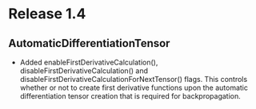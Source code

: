 # Release 1.4

## AutomaticDifferentiationTensor

* Added enableFirstDerivativeCalculation(), disableFirstDerivativeCalculation() and disableFirstDerivativeCalculationForNextTensor() flags. This controls whether or not to create first derivative functions upon the automatic differentiation tensor creation that is required for backpropagation.
